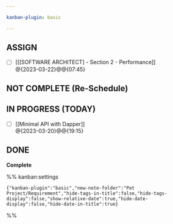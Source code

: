 ```yaml
---

kanban-plugin: basic

---
```


## ASSIGN

- [ ] [[[SOFTWARE ARCHITECT] - Section 2 - Performance]]<br>@{2023-03-22}@@{07:45}


## NOT COMPLETE (Re-Schedule)



## IN PROGRESS (TODAY)

- [ ] [[Minimal API with Dapper]]<br>@{2023-03-20}@@{19:15}


## DONE

**Complete**




%% kanban:settings
```
{"kanban-plugin":"basic","new-note-folder":"Pet Project/Requirement","hide-tags-in-title":false,"hide-tags-display":false,"show-relative-date":true,"hide-date-display":false,"hide-date-in-title":true}
```
%%